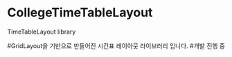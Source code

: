 # CollegeTimeTableLayout
TimeTableLayout library

#GridLayout을 기반으로 만들어진 시간표 레이아웃 라이브러리 입니다.
#개발 진행 중
